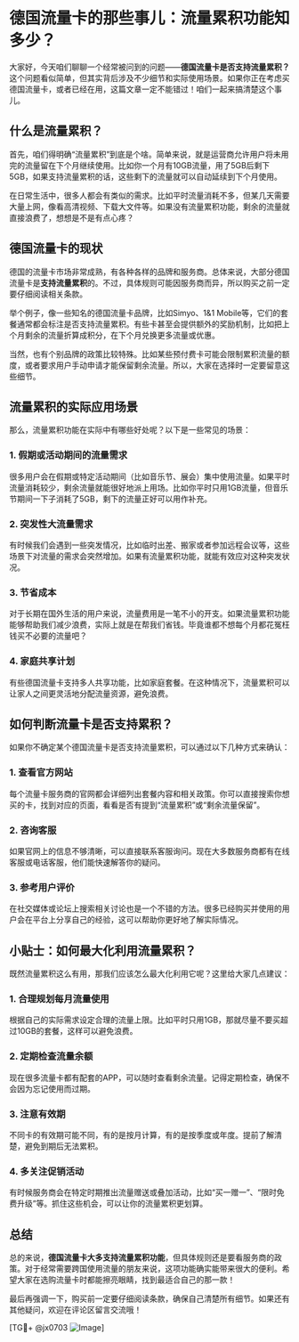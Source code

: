 # 德国流量卡的那些事儿：流量累积功能知多少？

大家好，今天咱们聊聊一个经常被问到的问题——**德国流量卡是否支持流量累积？** 这个问题看似简单，但其实背后涉及不少细节和实际使用场景。如果你正在考虑买德国流量卡，或者已经在用，这篇文章一定不能错过！咱们一起来搞清楚这个事儿。

## 什么是流量累积？

首先，咱们得明确“流量累积”到底是个啥。简单来说，就是运营商允许用户将未用完的流量留在下个月继续使用。比如你一个月有10GB流量，用了5GB后剩下5GB，如果支持流量累积的话，这些剩下的流量就可以自动延续到下个月使用。

在日常生活中，很多人都会有类似的需求。比如平时流量消耗不多，但某几天需要大量上网，像看高清视频、下载大文件等。如果没有流量累积功能，剩余的流量就直接浪费了，想想是不是有点心疼？

## 德国流量卡的现状

德国的流量卡市场非常成熟，有各种各样的品牌和服务商。总体来说，大部分德国流量卡是**支持流量累积**的。不过，具体规则可能因服务商而异，所以购买之前一定要仔细阅读相关条款。

举个例子，像一些知名的德国流量卡品牌，比如Simyo、1&1 Mobile等，它们的套餐通常都会标注是否支持流量累积。有些卡甚至会提供额外的奖励机制，比如把上个月剩余的流量折算成积分，在下个月兑换更多流量或优惠。

当然，也有个别品牌的政策比较特殊。比如某些预付费卡可能会限制累积流量的额度，或者要求用户手动申请才能保留剩余流量。所以，大家在选择时一定要留意这些细节。

## 流量累积的实际应用场景

那么，流量累积功能在实际中有哪些好处呢？以下是一些常见的场景：

### 1. **假期或活动期间的流量需求**
很多用户会在假期或特定活动期间（比如音乐节、展会）集中使用流量。如果平时流量消耗较少，剩余流量就能很好地派上用场。比如你平时只用1GB流量，但音乐节期间一下子消耗了5GB，剩下的流量正好可以用作补充。

### 2. **突发性大流量需求**
有时候我们会遇到一些突发情况，比如临时出差、搬家或者参加远程会议等，这些场景下对流量的需求会突然增加。如果有流量累积功能，就能有效应对这种突发状况。

### 3. **节省成本**
对于长期在国外生活的用户来说，流量费用是一笔不小的开支。如果流量累积功能能够帮助我们减少浪费，实际上就是在帮我们省钱。毕竟谁都不想每个月都花冤枉钱买不必要的流量吧？

### 4. **家庭共享计划**
有些德国流量卡支持多人共享功能，比如家庭套餐。在这种情况下，流量累积可以让家人之间更灵活地分配流量资源，避免浪费。

## 如何判断流量卡是否支持累积？

如果你不确定某个德国流量卡是否支持流量累积，可以通过以下几种方式来确认：

### 1. **查看官方网站**
每个流量卡服务商的官网都会详细列出套餐内容和相关政策。你可以直接搜索你想买的卡，找到对应的页面，看看是否有提到“流量累积”或“剩余流量保留”。

### 2. **咨询客服**
如果官网上的信息不够清晰，可以直接联系客服询问。现在大多数服务商都有在线客服或电话客服，他们能快速解答你的疑问。

### 3. **参考用户评价**
在社交媒体或论坛上搜索相关讨论也是一个不错的方法。很多已经购买并使用的用户会在平台上分享自己的经验，这可以帮助你更好地了解实际情况。

## 小贴士：如何最大化利用流量累积？

既然流量累积这么有用，那我们应该怎么最大化利用它呢？这里给大家几点建议：

### 1. **合理规划每月流量使用**
根据自己的实际需求设定合理的流量上限。比如平时只用1GB，那就尽量不要买超过10GB的套餐，这样可以避免浪费。

### 2. **定期检查流量余额**
现在很多流量卡都有配套的APP，可以随时查看剩余流量。记得定期检查，确保不会因为忘记使用而过期。

### 3. **注意有效期**
不同卡的有效期可能不同，有的是按月计算，有的是按季度或年度。提前了解清楚，避免到期后无法累积。

### 4. **多关注促销活动**
有时候服务商会在特定时期推出流量赠送或叠加活动，比如“买一赠一”、“限时免费升级”等。抓住这些机会，可以让你的流量累积更划算。

## 总结

总的来说，**德国流量卡大多支持流量累积功能**，但具体规则还是要看服务商的政策。对于经常需要跨国使用流量的朋友来说，这项功能确实能带来很大的便利。希望大家在选购流量卡时都能擦亮眼睛，找到最适合自己的那一款！

最后再强调一下，购买前一定要仔细阅读条款，确保自己清楚所有细节。如果还有其他疑问，欢迎在评论区留言交流哦！

[TG💪+ @jx0703 ![Image](https://github.com/user-attachments/assets/dbca1d08-cadb-493c-b0ec-ad6f7a83f270)]